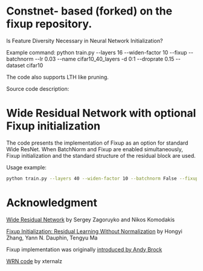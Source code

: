 # Constnet- based (forked) on the fixup repository.

Is Feature Diversity Necessary in Neural Network Initialization?

Example command:
python train.py --layers 16 --widen-factor 10 --fixup --batchnorm --lr 0.03 --name cifar10_40_layers -d 0:1 --droprate 0.15 --dataset cifar10

The code also supports LTH like pruning.

Source code description:
# Wide Residual Network with optional Fixup initialization

The code presents the implementation of Fixup as an option for standard Wide ResNet. When BatchNorm and Fixup are enabled simultaneously, Fixup initialization and the standard structure of the residual block are used.

Usage example:

```sh
python train.py --layers 40 --widen-factor 10 --batchnorm False --fixup True
```

# Acknowledgment
[Wide Residual Network](https://arxiv.org/abs/1605.07146) by Sergey Zagoruyko and Nikos Komodakis

[Fixup Initialization: Residual Learning Without Normalization](https://arxiv.org/abs/1901.09321) by Hongyi Zhang, Yann N. Dauphin, Tengyu Ma

Fixup implementation was originally [introduced by Andy Brock](https://github.com/ajbrock/BoilerPlate)

[WRN code](https://github.com/xternalz/WideResNet-pytorch) by xternalz
